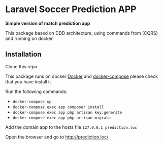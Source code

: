 # Laravel Soccer Prediction APP

**Simple version of match prediction app**

This package based on DDD architecture, using commands from (CQRS) and running on docker.

## Installation

Clone this repo

This package runs on docker [Docker](https://docs.docker.com/engine/install/) and [docker-compose](https://docs.docker.com/compose/install/) please check that you have install it

Run the following commands:

- `docker-compose up`
- `docker-compose exec app composer install`
- `docker-compose exec app php artisan key:generate`
- `docker-compose exec app php artisan migrate`

Add the domain app to the hosts file
`127.0.0.1 prediction.loc`

Open the browser and go to http://prediction.loc/

